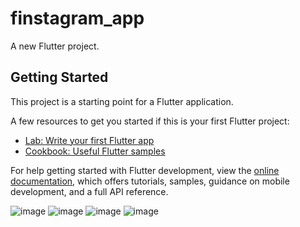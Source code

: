 # finstagram_app

A new Flutter project.

## Getting Started

This project is a starting point for a Flutter application.

A few resources to get you started if this is your first Flutter project:

- [Lab: Write your first Flutter app](https://docs.flutter.dev/get-started/codelab)
- [Cookbook: Useful Flutter samples](https://docs.flutter.dev/cookbook)

For help getting started with Flutter development, view the
[online documentation](https://docs.flutter.dev/), which offers tutorials,
samples, guidance on mobile development, and a full API reference.


![image](https://github.com/shubhangrao10/finstagram_app/assets/69590800/c82b41b4-87fe-4cce-9d06-202c51e38e54)
![image](https://github.com/shubhangrao10/finstagram_app/assets/69590800/75b6860d-05e1-449b-b675-509d463a09af)
![image](https://github.com/shubhangrao10/finstagram_app/assets/69590800/4b1c1df9-c121-4a68-b309-62d383e91854)
![image](https://github.com/shubhangrao10/finstagram_app/assets/69590800/ad10e4a4-1355-435f-9a93-d854cab1e333)


